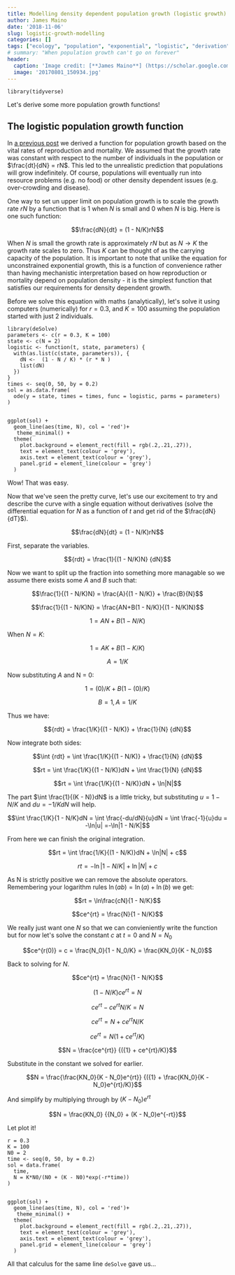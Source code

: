 ```yaml
---
title: Modelling density dependent population growth (logistic growth)
author: James Maino
date: '2018-11-06'
slug: logistic-growth-modelling
categories: []
tags: ["ecology", "population", "exponential", "logistic", "derivation", "R"]
# summary: "When population growth can't go on forever"
header:
  caption: 'Image credit: [**James Maino**] (https://scholar.google.com.au/citations?user=jHD4R20AAAAJ&hl=en)'
  image: '20170801_150934.jpg'
---
```


```{r, echo=F, message=F,warning=F}
library(tidyverse)
```

Let's derive some more population growth functions!

## The logistic population growth function 

In [a previous post](/post/population-growth-modelling) we derived a function for population growth based on the vital rates of reproduction and mortality. We assumed that the growth rate was constant with respect to the number of individuals in the population or $\frac{dt}{dN} = rN$. This led to the unrealistic prediction that populations will grow indefinitely. Of course, populations will eventually run into resource problems (e.g. no food) or other density dependent issues (e.g. over-crowding and disease). 

One way to set un upper limit on population growth is to scale the growth rate $rN$ by a function that is 1 when $N$ is small and 0 when $N$ is big. Here is one such function: 

$$\frac{dN}{dt} = (1 - N/K)rN$$

When $N$ is small the growth rate is approximately $rN$ but as $N \to K$ the growth rate scales to zero. Thus $K$ can be thought of as the carrying capacity of the population. It is important to note that unlike the equation for unconstrained exponential growth, this is a function of convenience rather than having mechanistic interpretation based on how reproduction or mortality depend on population density - it is the simplest function that satisfies our requirements for density dependent growth. 

Before we solve this equation with maths (analytically), let's solve it using computers (numerically) for $r=0.3$, and $K=100$ assuming the population started with just 2 individuals. 


```{r}
library(deSolve)
parameters <- c(r = 0.3, K = 100)
state <- c(N = 2)
logistic <- function(t, state, parameters) {
  with(as.list(c(state, parameters)), {
    dN <-  (1 - N / K) * (r * N )
    list(dN)
  })
}
times <- seq(0, 50, by = 0.2)
sol = as.data.frame(
  ode(y = state, times = times, func = logistic, parms = parameters)
)
 
```

```{r, echo=F}
ggplot(sol) + 
  geom_line(aes(time, N), col = 'red')+
   theme_minimal() +
  theme(
    plot.background = element_rect(fill = rgb(.2,.21,.27)),
    text = element_text(colour = 'grey'), 
    axis.text = element_text(colour = 'grey'), 
    panel.grid = element_line(colour = 'grey')
  )
```

Wow! That was easy. 

Now that we've seen the pretty curve, let's use our excitement to try and describe the curve with a single equation without derivatives (solve the differential equation for $N$ as a function of $t$ and get rid of the $\frac{dN}{dT}$). 

$$\frac{dN}{dt} = (1 - N/K)rN$$

First, separate the variables. 

$${rdt} = \frac{1}{(1 - N/K)N} {dN}$$

Now we want to split up the fraction into something more managable so we assume there exists some $A$ and $B$ such that: 

$$\frac{1}{(1 - N/K)N} = \frac{A}{(1 - N/K)} + \frac{B}{N}$$

$$\frac{1}{(1 - N/K)N} = \frac{AN+B(1 - N/K)}{(1 - N/K)N}$$

$$1 = AN + B(1 - N/K)$$

When $N=K$:

$$1 = AK + B(1 - K/K)$$

$$A = 1/K$$

Now substituting $A$ and N = 0:

$$1 = (0)/K + B(1 - (0)/K)$$

$$B = 1, A = 1/K$$

Thus we have:

$${rdt} = \frac{1/K}{(1 - N/K)} + \frac{1}{N} {dN}$$

Now integrate both sides:

$$\int {rdt} = \int \frac{1/K}{(1 - N/K)} + \frac{1}{N} {dN}$$

$$rt = \int \frac{1/K}{(1 - N/K)}dN + \int \frac{1}{N} {dN}$$

$$rt = \int \frac{1/K}{(1 - N/K)}dN + \ln|N|$$

The part $\int \frac{1}{(K - N)}dN$ is a little tricky, but substituting $u = 1 - N/K$ and $du = -1/K dN$ will help. 

$$\int \frac{1/K}{1 - N/K}dN = \int \frac{-du/dN}{u}dN = \int \frac{-1}{u}du = -\ln|u| =-\ln|1 - N/K|$$

From here we can finish the original integration.  

$$rt = \int \frac{1/K}{(1 - N/K)}dN + \ln|N| + c$$

$$rt =  -\ln|1 - N/K| + \ln|N| + c$$

As N is strictly positive we can remove the absolute operators. Remembering your logarithm rules $\ln(ab) = \ln(a) + \ln(b)$ we get:

$$rt = \ln\frac{cN}{1 - N/K}$$

$$ce^{rt} = \frac{N}{1 - N/K}$$

We really just want one $N$ so that we can convieniently write the function but for now let's solve the constant $c$ at $t=0$ and $N=N_0$

$$ce^{r(0)} = c = \frac{N_0}{1 - N_0/K} = \frac{KN_0}{K - N_0}$$

Back to solving for $N$. 

$$ce^{rt} = \frac{N}{1 - N/K}$$

$$(1 - N/K)ce^{rt} ={N}$$

$$ce^{rt} - ce^{rt}N/K ={N}$$

$$ce^{rt} = {N} + ce^{rt}N/K$$

$$ce^{rt} = N({1} + ce^{rt}/K)$$

$$N = \frac{ce^{rt}} {({1} + ce^{rt}/K)}$$

Substitute in the constant we solved for earlier.

$$N = \frac{\frac{KN_0}{K - N_0}e^{rt}} {({1} + \frac{KN_0}{K - N_0}e^{rt}/K)}$$

And simplify by multiplying through by $(K - N_0)e^{rt}$

$$N = \frac{KN_0} {{N_0} + (K - N_0)e^{-rt}}$$

Let plot it!

```{r}
r = 0.3
K = 100
N0 = 2
time <- seq(0, 50, by = 0.2)
sol = data.frame(
  time,
  N = K*N0/(N0 + (K - N0)*exp(-r*time))
)
 
```

```{r, echo=F}
ggplot(sol) + 
  geom_line(aes(time, N), col = 'red')+
   theme_minimal() +
  theme(
    plot.background = element_rect(fill = rgb(.2,.21,.27)),
    text = element_text(colour = 'grey'), 
    axis.text = element_text(colour = 'grey'), 
    panel.grid = element_line(colour = 'grey')
  )
```

All that calculus for the same line `deSolve` gave us...
